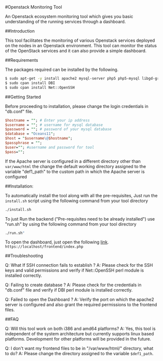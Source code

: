 #Openstack Monitoring Tool

An Openstack ecosystem monitoring tool which gives you basic understanding of the running services through a dashboard.


##Introduction

This tool facilitates the monitoring of various Openstack services deployed on the nodes in an
Openstack environment. This tool can monitor the status of the OpenStack services and it can also provide
a simple dashboard.

##Requirements

The packages required can be installed by the following.

```sh
$ sudo apt-get -y install apache2 mysql-server php5 php5-mysql libgd-graph-perl libapache2-mod-php5 cpanminus openssh-server
$ sudo cpan install DBI
$ sudo cpan install Net::OpenSSH
```

##Getting Started

Before proceeding to installation, please change the login credentials in "db.conf" file.

```perl
$hostname = ""; # Enter your ip address 
$username = ""; # username for mysql database
$password = ""; # password of your mysql database
$database = "Oceans11";
$host = "$username\@$hostname";
$passphrase = "";
$user=""; #username and password for tool
$pass="";
```

If the Apache server is configured in a different directory other than ````var/www/html````
the change the default working directory assigned to the variable "def1_path" to the custom 
path in which the Apache server is configured

##Installation:

To automatically install the tool along with all the pre-requisites, Just run the ````install.sh```` script using the following command from your tool directory
```sh
./install.sh
```
To just Run the backend ("Pre-requisites need to be already installed") use "run.sh" by using the following command from your tool directory
```sh
./run.sh" 
```
To open the dashboard, just open the following [link](`https://localhost/frontend/index.php).
````https://localhost/frontend/index.php ````

##Troubleshooting

Q: What If SSH connection fails to establish ?
A: Please check for the SSH keys and valid permissions and verify if Net::OpenSSH perl module is installed correctly.

Q: Failing to create database ?
A: Please check for the credentials in "db.conf" file and verify if DBI perl module is installed correctly.

Q: Failed to open the Dashboard ?
A: Verify the port on which the apache2 server is configured and also grant the required permissions to the frontend files.

##FAQ

Q: Will this tool work on both i386 and amd64 platforms?
A: Yes, this tool is independent of the system architecture but 
currently supports linux based platforms. Development for other
platforms will be provided in the future.

Q: I don't want my frontend files to be in "/var/www/html/" directory, 
what to do?
A: Please change the directory assigned to the variable 
````$def1_path````. 

